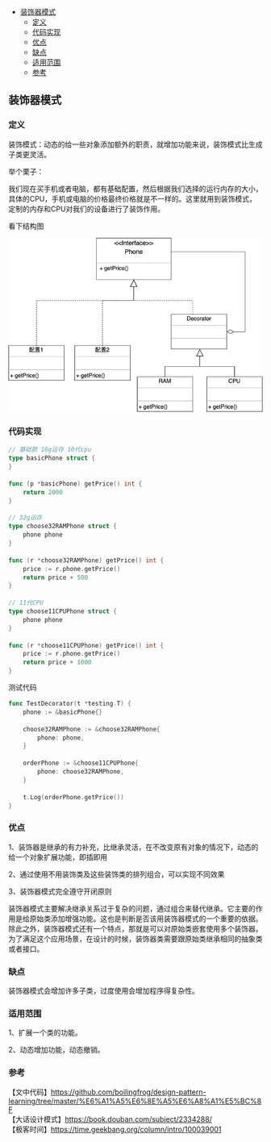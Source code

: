 <!-- START doctoc generated TOC please keep comment here to allow auto update -->
<!-- DON'T EDIT THIS SECTION, INSTEAD RE-RUN doctoc TO UPDATE -->

- [装饰器模式](#%E8%A3%85%E9%A5%B0%E5%99%A8%E6%A8%A1%E5%BC%8F)
  - [定义](#%E5%AE%9A%E4%B9%89)
  - [代码实现](#%E4%BB%A3%E7%A0%81%E5%AE%9E%E7%8E%B0)
  - [优点](#%E4%BC%98%E7%82%B9)
  - [缺点](#%E7%BC%BA%E7%82%B9)
  - [适用范围](#%E9%80%82%E7%94%A8%E8%8C%83%E5%9B%B4)
  - [参考](#%E5%8F%82%E8%80%83)

<!-- END doctoc generated TOC please keep comment here to allow auto update -->

## 装饰器模式

### 定义

装饰模式：动态的给一些对象添加额外的职责，就增加功能来说，装饰模式比生成子类更灵活。  

举个栗子：  

我们现在买手机或者电脑，都有基础配置，然后根据我们选择的运行内存的大小，具体的CPU，手机或电脑的价格最终价格就是不一样的。这里就用到装饰模式，定制的内存和CPU对我们的设备进行了装饰作用。   

看下结构图  

<img src="/img/pattern-decorator.png" alt="decorator" />

### 代码实现

```go
// 基础款 16g运存 10代cpu
type basicPhone struct {
}

func (p *basicPhone) getPrice() int {
	return 2000
}

// 32g运存
type choose32RAMPhone struct {
	phone phone
}

func (r *choose32RAMPhone) getPrice() int {
	price := r.phone.getPrice()
	return price + 500
}

// 11代CPU
type choose11CPUPhone struct {
	phone phone
}

func (r *choose11CPUPhone) getPrice() int {
	price := r.phone.getPrice()
	return price + 1000
}
```

测试代码

```go
func TestDecorator(t *testing.T) {
	phone := &basicPhone{}

	choose32RAMPhone := &choose32RAMPhone{
		phone: phone,
	}

	orderPhone := &choose11CPUPhone{
		phone: choose32RAMPhone,
	}

	t.Log(orderPhone.getPrice())
}
```

### 优点

1、装饰器是继承的有力补充，比继承灵活，在不改变原有对象的情况下，动态的给一个对象扩展功能，即插即用  

2、通过使用不用装饰类及这些装饰类的排列组合，可以实现不同效果  

3、装饰器模式完全遵守开闭原则  

装饰器模式主要解决继承关系过于复杂的问题，通过组合来替代继承。它主要的作用是给原始类添加增强功能。这也是判断是否该用装饰器模式的一个重要的依据。除此之外，装饰器模式还有一个特点，那就是可以对原始类嵌套使用多个装饰器。为了满足这个应用场景，在设计的时候，装饰器类需要跟原始类继承相同的抽象类或者接口。  

### 缺点

装饰器模式会增加许多子类，过度使用会增加程序得复杂性。  

### 适用范围

1、扩展一个类的功能。   

2、动态增加功能，动态撤销。  

### 参考

【文中代码】https://github.com/boilingfrog/design-pattern-learning/tree/master/%E6%A1%A5%E6%8E%A5%E6%A8%A1%E5%BC%8F    
【大话设计模式】https://book.douban.com/subject/2334288/  
【极客时间】https://time.geekbang.org/column/intro/100039001  

